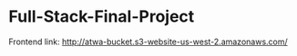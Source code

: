 # Full-Stack-Final-Project
 
 Frontend link: http://atwa-bucket.s3-website-us-west-2.amazonaws.com/
